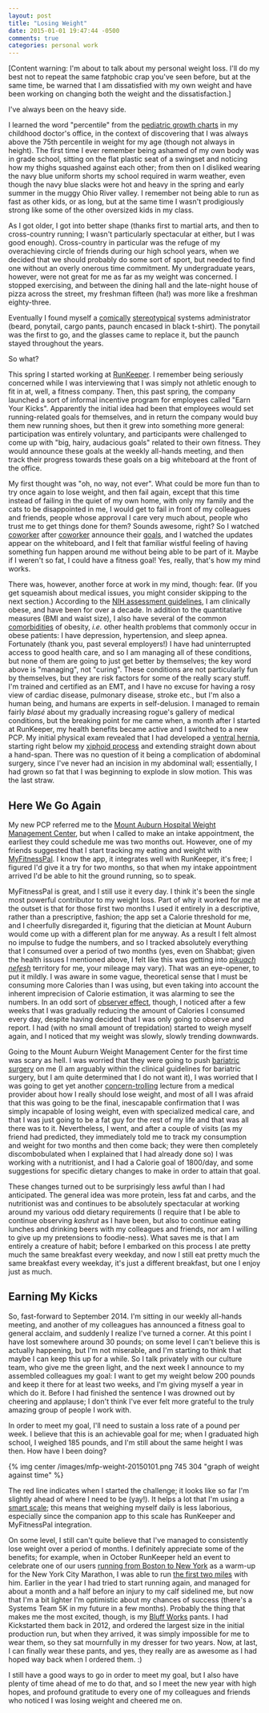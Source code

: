 ```yaml
---
layout: post
title: "Losing Weight"
date: 2015-01-01 19:47:44 -0500
comments: true
categories: personal work
---
```

[Content warning: I'm about to talk about my personal weight loss.  I'll do my best not to repeat the same fatphobic crap you've seen before, but at the same time, be warned that I am dissatisfied with my own weight and have been working on changing both the weight and the dissatisfaction.]

I've always been on the heavy side.

I learned the word "percentile" from the [pediatric growth charts](http://www.cdc.gov/growthcharts/data/set1clinical/cj41c021.pdf) in my childhood doctor's office, in the context of discovering that I was always above the 75th percentile in weight for my age (though not always in height).  The first time I ever remember being ashamed of my own body was in grade school, sitting on the flat plastic seat of a swingset and noticing how my thighs squashed against each other; from then on I disliked wearing the navy blue uniform shorts my school required in warm weather, even though the navy blue slacks were hot and heavy in the spring and early summer in the muggy Ohio River valley.   I remember not being able to run as fast as other kids, or as long, but at the same time I wasn't prodigiously strong like some of the other oversized kids in my class.

As I got older, I got into better shape (thanks first to martial arts, and then to cross-country running; I wasn't particularly spectacular at either, but I was good enough).  Cross-country in particular was the refuge of my overachieving circle of friends during our high school years, when we decided that we should probably do some sort of sport, but needed to find one without an overly onerous time commitment.  My undergraduate years, however, were not great for me as far as my weight was concerned.  I stopped exercising, and between the dining hall and the late-night house of pizza across the street, my freshman fifteen (ha!) was more like a freshman eighty-three.

Eventually I found myself a [comically](http://www.commitstrip.com/wp-content/uploads/2014/01/Strips-Trip-to-Mars-650-Webenglish.jpg) [stereotypical](http://graphics.userfriendly.org/images/postcards/pride.gif) systems administrator (beard, ponytail, cargo pants, paunch encased in black t-shirt).  The ponytail was the first to go, and the glasses came to replace it, but the paunch stayed throughout the years.

So what?

<!-- more -->

This spring I started working at [RunKeeper](http://runkeeper.com).  I remember being seriously concerned while I was interviewing that I was simply not athletic enough to fit in at, well, a fitness company.  Then, this past spring, the company launched a sort of informal incentive program for employees called "Earn Your Kicks".  Apparently the initial idea had been that employees would set running-related goals for themselves, and in return the company would buy them new running shoes, but then it grew into something more general: participation was entirely voluntary, and participants were challenged to come up with "big, hairy, audacious goals" related to their own fitness.  They would announce these goals at the weekly all-hands meeting, and then track their progress towards these goals on a big whiteboard at the front of the office.

My first thought was "oh, no way, not ever".  What could be more fun than to try once again to lose weight, and then fail again, except that this time instead of failing in the quiet of my own home, with only my family and the cats to be disappointed in me, I would get to fail in front of my colleagues and friends, people whose approval I care very much about, people who trust me to get things done for them?  Sounds awesome, right?  So I watched [coworker](http://blog.runkeeper.com/2748/i-rode-a-300-miles-in-a-month-and-boy-are-my-legs-tired/) after [coworker](http://blog.runkeeper.com/2680/im-running-a-marathon-next-week-i-feel-woefully-underprepared/) announce their [goals](http://blog.runkeeper.com/2883/the-5-lessons-i-learned-walking-2000-miles/), and I watched the updates appear on the whiteboard, and I felt that familiar wistful feeling of having something fun happen around me without being able to be part of it.  Maybe if I weren't so fat, I could have a fitness goal!  Yes, really, that's how my mind works.

There was, however, another force at work in my mind, though: fear.  (If you get squeamish about medical issues, you might consider skipping to the next section.)  According to the [NIH assessment guidelines](http://www.nhlbi.nih.gov/health/educational/lose_wt/risk.htm), I am clinically obese, and have been for over a decade.  In addition to the quantitative measures (BMI and waist size), I also have several of the common [comorbidities](http://www.lahey.org/Departments_and_Locations/Departments/Medical_and_Surgical_Weight_Loss_Center/Comorbidities.aspx) of obesity, _i.e._ other health problems that commonly occur in obese patients: I have depression, hypertension, and sleep apnea.  Fortunately (thank you, past several employers!) I have had uninterrupted access to good health care, and so I am managing all of these conditions, but none of them are going to just get better by themselves; the key word above is "managing", not "curing".  These conditions are not particularly fun by themselves, but they are risk factors for some of the really scary stuff.  I'm trained and certified as an EMT, and I have no excuse for having a rosy view of cardiac disease, pulmonary disease, stroke etc., but I'm also a human being, and humans are experts in self-delusion.  I managed to remain fairly _blasé_ about my gradually increasing rogue's gallery of medical conditions, but the breaking point for me came when, a month after I started at RunKeeper, my health benefits became active and I switched to a new PCP.  My initial physical exam revealed that I had developed a [ventral hernia](https://en.wikipedia.org/w/index.php?title=Ventral_hernia), starting right below my [xiphoid process](https://en.wikipedia.org/wiki/Xiphoid_process) and extending straight down about a hand-span.  There was no question of it being a complication of abdominal surgery, since I've never had an incision in my abdominal wall; essentially, I had grown so fat that I was beginning to explode in slow motion.  This was the last straw.

## Here We Go Again

My new PCP referred me to the [Mount Auburn Hospital Weight Management Center](http://www.weightmanagementcenter.org/), but when I called to make an intake appointment, the earliest they could schedule me was two months out.  However, one of my friends suggested that I start tracking my eating and weight with [MyFitnessPal](http://www.myfitnesspal.com/).  I know the app, it integrates well with RunKeeper, it's free; I figured I'd give it a try for two months, so that when my intake appointment arrived I'd be able to hit the ground running, so to speak.

MyFitnessPal is great, and I still use it every day.  I think it's been the single most powerful contributor to my weight loss.  Part of why it worked for me at the outset is that for those first two months I used it entirely in a descriptive, rather than a prescriptive, fashion; the app set a Calorie threshold for me, and I cheerfully disregarded it, figuring that the dietician at Mount Auburn would come up with a different plan for me anyway.  As a result I felt almost no impulse to fudge the numbers, and so I tracked absolutely everything that I consumed over a period of two months (yes, even on Shabbat; given the health issues I mentioned above, I felt like this was getting into _[pikuach nefesh](http://www.rabbinicalassembly.org/sites/default/files/public/halakhah/teshuvot/2011-2020/electrical-electronic-devices-shabbat.pdf)_ territory for me, your mileage may vary).  That was an eye-opener, to put it mildly.  I was aware in some vague, theoretical sense that I must be consuming more Calories than I was using, but even taking into account the inherent imprecision of Calorie estimation, it was alarming to see the numbers.  In an odd sort of [observer effect](https://en.wikipedia.org/wiki/Observer_effect_(physics)), though, I noticed after a few weeks that I was gradually reducing the amount of Calories I consumed every day, despite having decided that I was only going to observe and report.  I had (with no small amount of trepidation) started to weigh myself again, and I noticed that my weight was slowly, slowly trending downwards.

Going to the Mount Auburn Weight Management Center for the first time was scary as hell.  I was worried that they were going to push [bariatric surgery](https://en.wikipedia.org/wiki/Bariatric_surgery) on me (I am arguably within the clinical guidelines for bariatric surgery, but I am quite determined that I do not want it), I was worried that I was going to get yet another [concern-trolling](https://en.wikipedia.org/wiki/Troll_(Internet)#Concern_troll) lecture from a medical provider about how I really should lose weight, and most of all I was afraid that this was going to be the final, inescapable confirmation that I was simply incapable of losing weight, even with specialized medical care, and that I was just going to be a fat guy for the rest of my life and that was all there was to it.  Nevertheless, I went, and after a couple of visits (as my friend had predicted, they immediately told me to track my consumption and weight for two months and then come back; they were then completely discombobulated when I explained that I had already done so) I was working with a nutritionist, and I had a Calorie goal of 1800/day, and some suggestions for specific dietary changes to make in order to attain that goal.

These changes turned out to be surprisingly less awful than I had anticipated.  The general idea was more protein, less fat and carbs, and the nutritionist was and continues to be absolutely spectacular at working around my various odd dietary requirements (I require that I be able to continue observing _kashrut_ as I have been, but also to continue eating lunches and drinking beers with my colleagues and friends, nor am I willing to give up my pretensions to foodie-ness).  What saves me is that I am entirely a creature of habit; before I embarked on this process I ate pretty much the same breakfast every weekday, and now I still eat pretty much the same breakfast every weekday, it's just a different breakfast, but one I enjoy just as much.

## Earning My Kicks

So, fast-forward to September 2014.  I'm sitting in our weekly all-hands meeting, and another of my colleagues has announced a fitness goal to general acclaim, and suddenly I realize I've turned a corner.  At this point I have lost somewhere around 30 pounds; on some level I can't believe this is actually happening, but I'm not miserable, and I'm starting to think that maybe I can keep this up for a while.  So I talk privately with our culture team, who give me the green light, and the next week I announce to my assembled colleagues my goal: I want to get my weight below 200 pounds and keep it there for at least two weeks, and I'm giving myself a year in which do it.  Before I had finished the sentence I was drowned out by cheering and applause; I don't think I've ever felt more grateful to the truly amazing group of people I work with.

In order to meet my goal, I'll need to sustain a loss rate of a pound per week.  I believe that this is an achievable goal for me; when I graduated high school, I weighed 185 pounds, and I'm still about the same height I was then.  How have I been doing?

{% img center /images/mfp-weight-20150101.png 745 304 "graph of weight against time" %}

The red line indicates when I started the challenge; it looks like so far I'm slightly ahead of where I need to be (yay!).  It helps a lot that I'm using a [smart scale](http://www.amazon.com/Taylor-Bluetooth-Smart-Capacity-SmarTrack/dp/B00NU6H3PQ/); this means that weighing myself daily is less laborious, especially since the companion app to this scale has RunKeeper and MyFitnessPal integration.

On some level, I still can't quite believe that I've managed to consistently lose weight over a period of months.  I definitely appreciate some of the benefits; for example, when in October RunKeeper held an event to celebrate one of our users [running from Boston to New York](http://bostontonyc.runkeeper.com/) as a warm-up for the New York City Marathon, I was able to run [the first two miles](https://twitter.com/coxmat/status/525262065758646272) with him.  Earlier in the year I had tried to start running again, and managed for about a month and a half before an injury to my calf sidelined me, but now that I'm a bit lighter I'm optimistic about my chances of success (there's a Systems Team 5K in my future in a few months).  Probably the thing that makes me the most excited, though, is my [Bluff Works](http://bluffworks.co) pants.  I had Kickstarted them back in 2012, and ordered the largest size in the initial production run, but when they arrived, it was simply impossible for me to wear them, so they sat mournfully in my dresser for two years.  Now, at last, I can finally wear these pants, and yes, they really are as awesome as I had hoped way back when I ordered them. :)

I still have a good ways to go in order to meet my goal, but I also have plenty of time ahead of me to do that, and so I meet the new year with high hopes, and profound gratitude to every one of my colleagues and friends who noticed I was losing weight and cheered me on.
